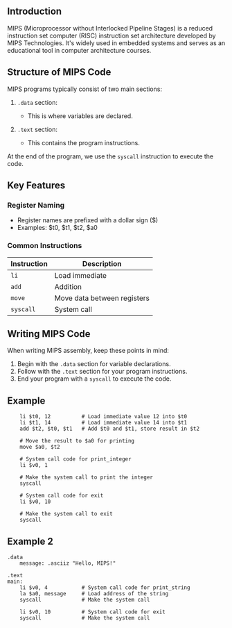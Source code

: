 
## Introduction

MIPS (Microprocessor without Interlocked Pipeline Stages) is a reduced instruction set computer (RISC) instruction set architecture developed by MIPS Technologies. It's widely used in embedded systems and serves as an educational tool in computer architecture courses.

## Structure of MIPS Code

MIPS programs typically consist of two main sections:

1. `.data` section:
   - This is where variables are declared.

2. `.text` section:
   - This contains the program instructions.

At the end of the program, we use the `syscall` instruction to execute the code.

## Key Features

### Register Naming
- Register names are prefixed with a dollar sign ($)
- Examples: $t0, $t1, $t2, $a0

### Common Instructions

| Instruction | Description |
|-------------|-------------|
| `li`        | Load immediate |
| `add`       | Addition |
| `move`      | Move data between registers |
| `syscall`   | System call |

## Writing MIPS Code

When writing MIPS assembly, keep these points in mind:
1. Begin with the `.data` section for variable declarations.
2. Follow with the `.text` section for your program instructions.
3. End your program with a `syscall` to execute the code.

## Example

```.text
    li $t0, 12          # Load immediate value 12 into $t0
    li $t1, 14          # Load immediate value 14 into $t1
    add $t2, $t0, $t1   # Add $t0 and $t1, store result in $t2
    
    # Move the result to $a0 for printing
    move $a0, $t2       

	# System call code for print_integer
    li $v0, 1           

	# Make the system call to print the integer
    syscall             

	# System call code for exit
    li $v0, 10          
    
    # Make the system call to exit
    syscall             

```

## Example 2

```
.data
    message: .asciiz "Hello, MIPS!"

.text
main:
    li $v0, 4           # System call code for print_string
    la $a0, message     # Load address of the string
    syscall             # Make the system call

    li $v0, 10          # System call code for exit
    syscall             # Make the system call
```